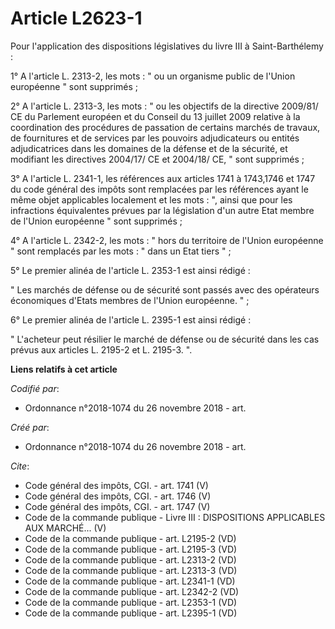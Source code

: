 # Article L2623-1

Pour l'application des dispositions législatives du livre III à Saint-Barthélemy : 

1° A l'article L. 2313-2, les mots : " ou un organisme public de l'Union européenne " sont supprimés ; 

2° A l'article L. 2313-3, les mots : " ou les objectifs de la directive 2009/81/ CE du Parlement européen et du Conseil du 13
juillet 2009 relative à la coordination des procédures de passation de certains marchés de travaux, de fournitures et de
services par les pouvoirs adjudicateurs ou entités adjudicatrices dans les domaines de la défense et de la sécurité, et
modifiant les directives 2004/17/ CE et 2004/18/ CE, " sont supprimés ; 

3° A l'article L. 2341-1, les références aux articles 1741 à 1743,1746 et 1747 du code général des impôts sont remplacées par
les références ayant le même objet applicables localement et les mots : ", ainsi que pour les infractions équivalentes
prévues par la législation d'un autre Etat membre de l'Union européenne " sont supprimés ; 

4° A l'article L. 2342-2, les mots : " hors du territoire de l'Union européenne " sont remplacés par les mots : " dans un
Etat tiers " ; 

5° Le premier alinéa de l'article L. 2353-1 est ainsi rédigé : 

" Les marchés de défense ou de sécurité sont passés avec des opérateurs économiques d'Etats membres de l'Union européenne.
" ; 

6° Le premier alinéa de l'article L. 2395-1 est ainsi rédigé : 

" L'acheteur peut résilier le marché de défense ou de sécurité dans les cas prévus aux articles L. 2195-2 et L. 2195-3. ".

**Liens relatifs à cet article**

_Codifié par_:

  - Ordonnance n°2018-1074 du 26 novembre 2018 - art.

_Créé par_:

  - Ordonnance n°2018-1074 du 26 novembre 2018 - art.

_Cite_:

  - Code général des impôts, CGI. - art. 1741 (V)
  - Code général des impôts, CGI. - art. 1746 (V)
  - Code général des impôts, CGI. - art. 1747 (V)
  - Code de la commande publique -  Livre III : DISPOSITIONS APPLICABLES AUX MARCHÉ... (V)
  - Code de la commande publique - art. L2195-2 (VD)
  - Code de la commande publique - art. L2195-3 (VD)
  - Code de la commande publique - art. L2313-2 (VD)
  - Code de la commande publique - art. L2313-3 (VD)
  - Code de la commande publique - art. L2341-1 (VD)
  - Code de la commande publique - art. L2342-2 (VD)
  - Code de la commande publique - art. L2353-1 (VD)
  - Code de la commande publique - art. L2395-1 (VD)
